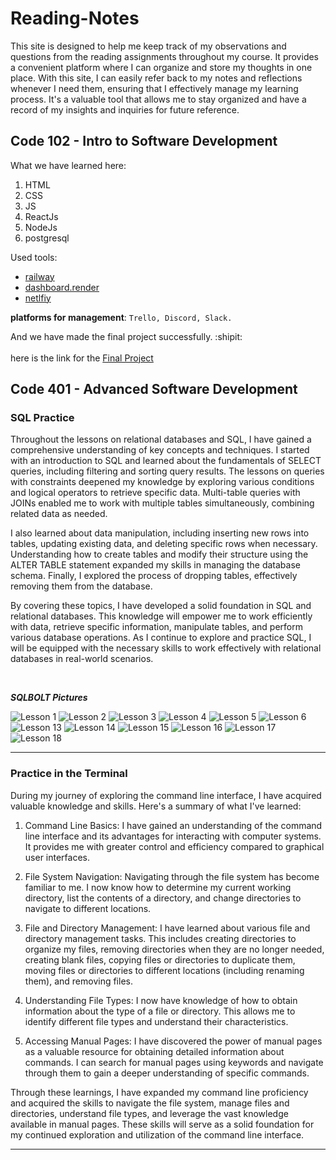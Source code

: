 # Reading-Notes
This site is designed to help me keep track of my observations and questions from the reading assignments throughout my course. It provides a convenient platform where I can organize and store my thoughts in one place. With this site, I can easily refer back to my notes and reflections whenever I need them, ensuring that I effectively manage my learning process. It's a valuable tool that allows me to stay organized and have a record of my insights and inquiries for future reference.

## Code 102 - Intro to Software Development
What we have learned here:
1. HTML
2. CSS
3. JS
4. ReactJs
5. NodeJs
6. postgresql

Used tools:
* [railway](https://railway.app/)
* [dashboard.render](https://dashboard.render.com/login)
* [netlfiy](https://www.netlify.com/)

**platforms for management**: `Trello, Discord, Slack.`


And we have made the final project successfully. :shipit:<br><br>
here is the link for the [Final Project](https://aesthetic-phoenix-14d146.netlify.app/)






## Code 401 - Advanced Software Development

### SQL Practice
Throughout the lessons on relational databases and SQL, I have gained a comprehensive understanding of key concepts and techniques. I started with an introduction to SQL and learned about the fundamentals of SELECT queries, including filtering and sorting query results. The lessons on queries with constraints deepened my knowledge by exploring various conditions and logical operators to retrieve specific data. Multi-table queries with JOINs enabled me to work with multiple tables simultaneously, combining related data as needed.

I also learned about data manipulation, including inserting new rows into tables, updating existing data, and deleting specific rows when necessary. Understanding how to create tables and modify their structure using the ALTER TABLE statement expanded my skills in managing the database schema. Finally, I explored the process of dropping tables, effectively removing them from the database.

By covering these topics, I have developed a solid foundation in SQL and relational databases. This knowledge will empower me to work efficiently with data, retrieve specific information, manipulate tables, and perform various database operations. As I continue to explore and practice SQL, I will be equipped with the necessary skills to work effectively with relational databases in real-world scenarios.

<br>

***SQLBOLT Pictures***

![Lesson 1](./SQLBOLT_pictures/Capture1.PNG)
![Lesson 2](./SQLBOLT_pictures/Capture2.PNG)
![Lesson 3](./SQLBOLT_pictures/Capture3.PNG)
![Lesson 4](./SQLBOLT_pictures/Capture4.PNG)
![Lesson 5](./SQLBOLT_pictures/Capture5.PNG)
![Lesson 6](./SQLBOLT_pictures/Capture6.PNG)
![Lesson 13](./SQLBOLT_pictures/Capture13.PNG)
![Lesson 14](./SQLBOLT_pictures/Capture14.PNG)
![Lesson 15](./SQLBOLT_pictures/Capture15.PNG)
![Lesson 16](./SQLBOLT_pictures/Capture16.PNG)
![Lesson 17](./SQLBOLT_pictures/Capture17.PNG)
![Lesson 18](./SQLBOLT_pictures/Capture18.PNG)

---

### Practice in the Terminal

During my journey of exploring the command line interface, I have acquired valuable knowledge and skills. Here's a summary of what I've learned:

1. Command Line Basics: I have gained an understanding of the command line interface and its advantages for interacting with computer systems. It provides me with greater control and efficiency compared to graphical user interfaces.

2. File System Navigation: Navigating through the file system has become familiar to me. I now know how to determine my current working directory, list the contents of a directory, and change directories to navigate to different locations.

3. File and Directory Management: I have learned about various file and directory management tasks. This includes creating directories to organize my files, removing directories when they are no longer needed, creating blank files, copying files or directories to duplicate them, moving files or directories to different locations (including renaming them), and removing files.

4. Understanding File Types: I now have knowledge of how to obtain information about the type of a file or directory. This allows me to identify different file types and understand their characteristics.

5. Accessing Manual Pages: I have discovered the power of manual pages as a valuable resource for obtaining detailed information about commands. I can search for manual pages using keywords and navigate through them to gain a deeper understanding of specific commands.

Through these learnings, I have expanded my command line proficiency and acquired the skills to navigate the file system, manage files and directories, understand file types, and leverage the vast knowledge available in manual pages. These skills will serve as a solid foundation for my continued exploration and utilization of the command line interface.

---
